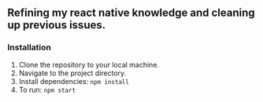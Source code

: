 ## Refining my react native knowledge and cleaning up previous issues.

### Installation
  1. Clone the repository to your local machine.
  2. Navigate to the project directory.
  3. Install dependencies: `npm install`
  4. To run: `npm start`
